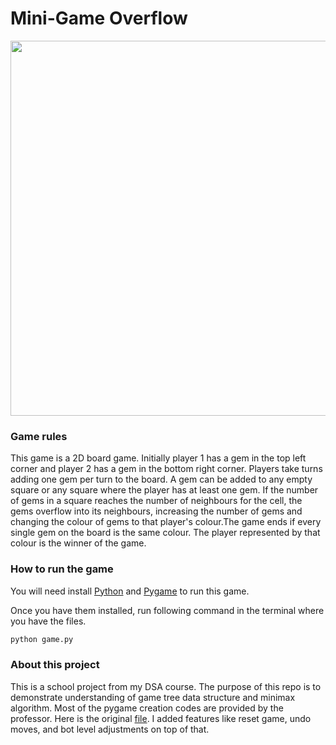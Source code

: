 # Mini-Game Overflow
<img src="https://github.com/davidwuluetang/mini-game-overflow/assets/122414668/67d10e3e-ef79-45c1-b876-6404f94bc248" width="600">

### Game rules
This game is a 2D board game. Initially player 1 has a gem in the top left corner and player 2 has a gem in the bottom right corner. Players take turns adding one gem per turn to the board. A gem can be added to any empty square or any square where the player has at least one gem. If the number of gems in a square reaches the number of neighbours for the cell, the gems overflow into its neighbours, increasing the number of gems and changing the colour of gems to that player's colour.The game ends if every single gem on the board is the same colour. The player represented by that colour is the winner of the game.

### How to run the game
You will need install [Python](https://www.python.org/downloads/) and [Pygame](https://pypi.org/project/pygame/) to run this game.

Once you have them installed, run following command in the terminal where you have the files.
```python
python game.py
```

### About this project
This is a school project from my DSA course. The purpose of this repo is to demonstrate understanding of game tree data structure and minimax algorithm. Most of the pygame creation codes are provided by the professor. Here is the original [file](https://github.com/davidwuluetang/mini-game-overflow/blob/main/game_original.py). I added features like reset game, undo moves, and bot level adjustments on top of that.
